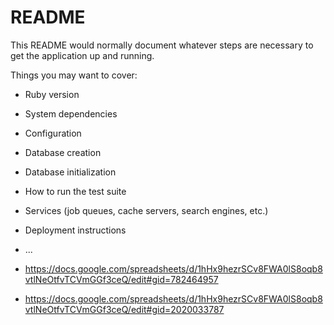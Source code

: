# README

This README would normally document whatever steps are necessary to get the
application up and running.

Things you may want to cover:

* Ruby version

* System dependencies

* Configuration

* Database creation

* Database initialization

* How to run the test suite

* Services (job queues, cache servers, search engines, etc.)

* Deployment instructions

* ...

* https://docs.google.com/spreadsheets/d/1hHx9hezrSCv8FWA0lS8oqb8vtlNeOtfvTCVmGGf3ceQ/edit#gid=782464957

* https://docs.google.com/spreadsheets/d/1hHx9hezrSCv8FWA0lS8oqb8vtlNeOtfvTCVmGGf3ceQ/edit#gid=2020033787
